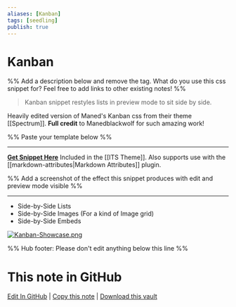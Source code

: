 ```yaml
---
aliases: [Kanban]
tags: [seedling]
publish: true
---
```


# Kanban

%% Add a description below and remove the tag. What do you use this css snippet for? Feel free to add links to other existing notes! %%

> Kanban snippet restyles lists in preview mode to sit side by side.

Heavily edited version of Maned's Kanban css from their theme [[Spectrum]]. **Full credit** to Manedblackwolf for such amazing work!

%% Paste your template below %%

---

[**Get Snippet Here**](https://github.com/SlRvb/Obsidian--ITS-Theme/blob/main/S%20-%20Kanban.css)
Included in the [[ITS Theme]]. Also supports use with the [[markdown-attributes|Markdown Attributes]] plugin.

%% Add a screenshot of the effect this snippet produces with edit and preview mode visible %%

---

- Side-by-Side Lists
- Side-by-Side Images (For a kind of Image grid)
- Side-by-Side Embeds

[![Kanban-Showcase.png](https://raw.githubusercontent.com/SlRvb/Obsidian--ITS-Theme/main/Images/Kanban-Showcase.png)](https://raw.githubusercontent.com/SlRvb/Obsidian--ITS-Theme/main/Images/Kanban-Showcase.png)

%% Hub footer: Please don't edit anything below this line %%

# This note in GitHub

<span class="git-footer">[Edit In GitHub](https://github.dev/obsidian-community/obsidian-hub/blob/main/02%20-%20Community%20Expansions/02.05%20All%20Community%20Expansions/CSS%20Snippets/Kanban%20%28SlRvb%29.md "git-hub-edit-note") | [Copy this note](https://raw.githubusercontent.com/obsidian-community/obsidian-hub/main/02%20-%20Community%20Expansions/02.05%20All%20Community%20Expansions/CSS%20Snippets/Kanban%20%28SlRvb%29.md "git-hub-copy-note") | [Download this vault](https://github.com/obsidian-community/obsidian-hub/archive/refs/heads/main.zip "git-hub-download-vault") </span>
